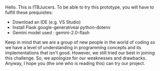 Hello. This is ITBJuicers. To be able to try this prototype, you will have to fulfill these prequisites:
- Download an IDE (e.g. VS Studio)
- Install Flask google-generativeai python-dotenv
- Gemini model used : gemini-2.0-flash

Keep in mind that we are a group of new people in the world of coding so we have a level of understanding in programming concepts and its implementations that isn't good.
However, we still tried our best in joining this challenge. So, we apologize for our weaknesses and drawbacks. Anyway, I hope you (the one who is reading this) can try our project.
